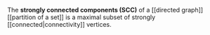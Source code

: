 The **strongly connected components (SCC)** of a [[directed graph]] [[partition of a set]] is a maximal subset of strongly [[connected|connectivity]] vertices.